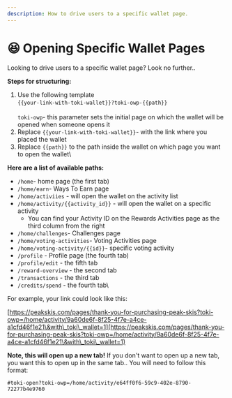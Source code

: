 ```yaml
---
description: How to drive users to a specific wallet page.
---
```


# 😆 Opening Specific Wallet Pages

Looking to drive users to a specific wallet page? Look no further..&#x20;



**Steps for structuring:**

1. Use the following template\
   `{{your-link-with-toki-wallet}}?toki-owp-{{path}}`\
   \
   `toki-owp`- this parameter sets the initial page on which the wallet will be opened when someone opens it
2. Replace `{{your-link-with-toki-wallet}}`- with the link where you placed the wallet
3. Replace `{{path}}` to the path inside the wallet on which page you want to open the wallet\


**Here are a list of available paths:**

* `/home`- home page (the first tab)
* `/home/earn`- Ways To Earn page
* `/home/activiies` - will open the wallet on the activity list
* `/home/activity/{{activity_id}}` - will open the wallet on a specific activity
  * You can find your Activity ID on the Rewards Activities page as the third column from the right
* `/home/challenges`- Challenges page
* `/home/voting-activities`- Voting Activities page
* `/home/voting-activity/{{id}}`- specific voting activity
* `/profile` - Profile page (the fourth tab)
* `/profile/edit` - the fifth tab
* `/reward-overview` - the second tab
* `/transactions` - the third tab
* `/credits/spend` - the fourth tab\


For example, your link could look like this:&#x20;

[https://peakskis.com/pages/thank-you-for-purchasing-peak-skis?toki-owp=/home/activity/9a60de6f-8f25-4f7e-a4ce-a1cfd46f1e21\&with\_toki\_wallet=1](https://peakskis.com/pages/thank-you-for-purchasing-peak-skis?toki-owp=/home/activity/9a60de6f-8f25-4f7e-a4ce-a1cfd46f1e21\&with\_toki\_wallet=1)



**Note, this will open up a new tab!** If you don't want to open up a new tab, you want this to open up in the same tab.. You will need to follow this format:

```
#toki-open?toki-owp=/home/activity/e64ff0f6-59c9-402e-8790-72277b4e9760
```

